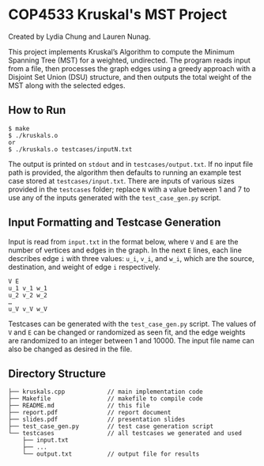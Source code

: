 # COP4533 Kruskal's MST Project
Created by Lydia Chung and Lauren Nunag.

This project implements Kruskal’s Algorithm to compute the Minimum Spanning Tree (MST) for a weighted, undirected. The program reads input from a file, then processes the graph edges using a greedy approach with a Disjoint Set Union (DSU) structure, and then outputs the total weight of the MST along with the selected edges. 

## How to Run
```
$ make
$ ./kruskals.o
or
$ ./kruskals.o testcases/inputN.txt
```
The output is printed on `stdout` and in `testcases/output.txt`. If no input file path is provided, the algorithm then defaults to running an example test case stored at `testcases/input.txt`. There are inputs of various sizes provided in the `testcases` folder; replace `N` with a value between 1 and 7 to use any of the inputs generated with the `test_case_gen.py` script.

## Input Formatting and Testcase Generation 
Input is read from `input.txt` in the format below, where `V` and `E` are the number of vertices and edges in the graph. In the next `E` lines, each line describes edge `i` with three values: `u_i`, `v_i`, and `w_i`, which are the source, destination, and weight of edge `i` respectively.
```
V E  
u_1 v_1 w_1  
u_2 v_2 w_2  
…  
u_V v_V w_V
```
Testcases can be generated with the `test_case_gen.py` script. The values of `V` and `E` can be changed or randomized as seen fit, and the edge weights are randomized to an integer between 1 and 10000. The input file name can also be changed as desired in the file.

## Directory Structure
```
├── kruskals.cpp            // main implementation code
├── Makefile                // makefile to compile code
├── README.md               // this file
├── report.pdf              // report document
├── slides.pdf              // presentation slides 
├── test_case_gen.py        // test case generation script
└── testcases               // all testcases we generated and used
    ├── input.txt
    ├── ...
    └── output.txt          // output file for results
```
